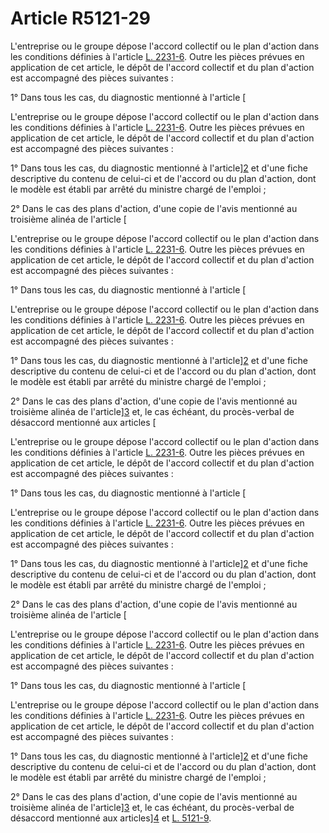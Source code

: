 # Article R5121-29

 

L'entreprise ou le groupe dépose l'accord collectif ou le plan d'action dans les conditions définies à l'article [L. 2231-6][1]. Outre les pièces prévues en application de cet article, le dépôt de l'accord collectif et du plan d'action est accompagné des pièces suivantes : 

  
1° Dans tous les cas, du diagnostic mentionné à l'article [ 

L'entreprise ou le groupe dépose l'accord collectif ou le plan d'action dans les conditions définies à l'article [L. 2231-6][1]. Outre les pièces prévues en application de cet article, le dépôt de l'accord collectif et du plan d'action est accompagné des pièces suivantes : 

  
1° Dans tous les cas, du diagnostic mentionné à l'article][2] et d'une fiche descriptive du contenu de celui-ci et de l'accord ou du plan d'action, dont le modèle est établi par arrêté du ministre chargé de l'emploi ; 

  
2° Dans le cas des plans d'action, d'une copie de l'avis mentionné au troisième alinéa de l'article [ 

L'entreprise ou le groupe dépose l'accord collectif ou le plan d'action dans les conditions définies à l'article [L. 2231-6][1]. Outre les pièces prévues en application de cet article, le dépôt de l'accord collectif et du plan d'action est accompagné des pièces suivantes : 

  
1° Dans tous les cas, du diagnostic mentionné à l'article [ 

L'entreprise ou le groupe dépose l'accord collectif ou le plan d'action dans les conditions définies à l'article [L. 2231-6][1]. Outre les pièces prévues en application de cet article, le dépôt de l'accord collectif et du plan d'action est accompagné des pièces suivantes : 

  
1° Dans tous les cas, du diagnostic mentionné à l'article][2] et d'une fiche descriptive du contenu de celui-ci et de l'accord ou du plan d'action, dont le modèle est établi par arrêté du ministre chargé de l'emploi ; 

  
2° Dans le cas des plans d'action, d'une copie de l'avis mentionné au troisième alinéa de l'article][3] et, le cas échéant, du procès-verbal de désaccord mentionné aux articles [ 

L'entreprise ou le groupe dépose l'accord collectif ou le plan d'action dans les conditions définies à l'article [L. 2231-6][1]. Outre les pièces prévues en application de cet article, le dépôt de l'accord collectif et du plan d'action est accompagné des pièces suivantes : 

  
1° Dans tous les cas, du diagnostic mentionné à l'article [ 

L'entreprise ou le groupe dépose l'accord collectif ou le plan d'action dans les conditions définies à l'article [L. 2231-6][1]. Outre les pièces prévues en application de cet article, le dépôt de l'accord collectif et du plan d'action est accompagné des pièces suivantes : 

  
1° Dans tous les cas, du diagnostic mentionné à l'article][2] et d'une fiche descriptive du contenu de celui-ci et de l'accord ou du plan d'action, dont le modèle est établi par arrêté du ministre chargé de l'emploi ; 

  
2° Dans le cas des plans d'action, d'une copie de l'avis mentionné au troisième alinéa de l'article [ 

L'entreprise ou le groupe dépose l'accord collectif ou le plan d'action dans les conditions définies à l'article [L. 2231-6][1]. Outre les pièces prévues en application de cet article, le dépôt de l'accord collectif et du plan d'action est accompagné des pièces suivantes : 

  
1° Dans tous les cas, du diagnostic mentionné à l'article [ 

L'entreprise ou le groupe dépose l'accord collectif ou le plan d'action dans les conditions définies à l'article [L. 2231-6][1]. Outre les pièces prévues en application de cet article, le dépôt de l'accord collectif et du plan d'action est accompagné des pièces suivantes : 

  
1° Dans tous les cas, du diagnostic mentionné à l'article][2] et d'une fiche descriptive du contenu de celui-ci et de l'accord ou du plan d'action, dont le modèle est établi par arrêté du ministre chargé de l'emploi ; 

  
2° Dans le cas des plans d'action, d'une copie de l'avis mentionné au troisième alinéa de l'article][3] et, le cas échéant, du procès-verbal de désaccord mentionné aux articles][4] et [L. 5121-9][5].

 [1]: /affichCodeArticle.do?cidTexte=LEGITEXT000006072050&idArticle=LEGIARTI000006901675&dateTexte=&categorieLien=cid
 [2]: /affichCodeArticle.do?cidTexte=LEGITEXT000006072050&idArticle=LEGIARTI000027124543&dateTexte=&categorieLien=cid
 [3]: /affichCodeArticle.do?cidTexte=LEGITEXT000006072050&idArticle=LEGIARTI000027124547&dateTexte=&categorieLien=cid
 [4]: /affichCodeArticle.do?cidTexte=LEGITEXT000006072050&idArticle=LEGIARTI000027124514&dateTexte=&categorieLien=cid
 [5]: /affichCodeArticle.do?cidTexte=LEGITEXT000006072050&idArticle=LEGIARTI000027124516&dateTexte=&categorieLien=cid